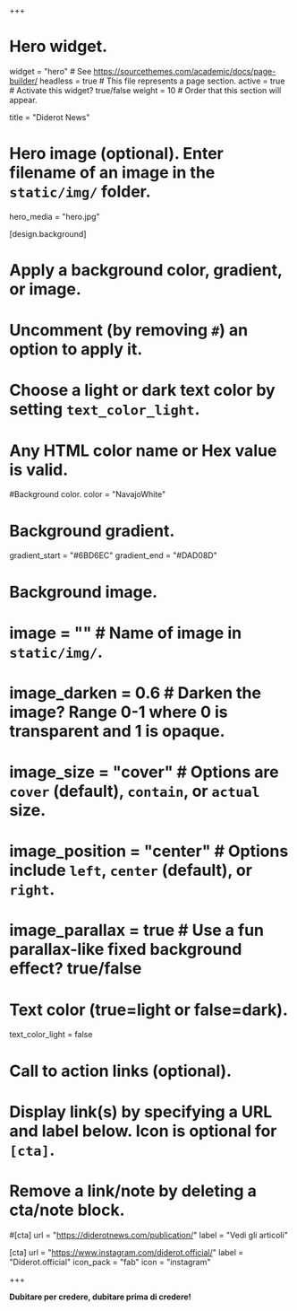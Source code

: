 +++
# Hero widget.
widget = "hero"  # See https://sourcethemes.com/academic/docs/page-builder/
headless = true  # This file represents a page section.
active = true  # Activate this widget? true/false
weight = 10  # Order that this section will appear.

title = "Diderot News"

# Hero image (optional). Enter filename of an image in the `static/img/` folder.
hero_media = "hero.jpg"

[design.background]
  # Apply a background color, gradient, or image.
  #   Uncomment (by removing `#`) an option to apply it.
  #   Choose a light or dark text color by setting `text_color_light`.
  #   Any HTML color name or Hex value is valid.

   #Background color.
   color = "NavajoWhite"
  
  # Background gradient.
  gradient_start = "#6BD6EC" 
  gradient_end = "#DAD08D"
  
  # Background image.
  # image = ""  # Name of image in `static/img/`.
  # image_darken = 0.6  # Darken the image? Range 0-1 where 0 is transparent and 1 is opaque.
  # image_size = "cover"  #  Options are `cover` (default), `contain`, or `actual` size.
  # image_position = "center"  # Options include `left`, `center` (default), or `right`.
  # image_parallax = true  # Use a fun parallax-like fixed background effect? true/false
  
  # Text color (true=light or false=dark).
  text_color_light = false

# Call to action links (optional).
#   Display link(s) by specifying a URL and label below. Icon is optional for `[cta]`.
#   Remove a link/note by deleting a cta/note block.
#[cta]
  url = "https://diderotnews.com/publication/"
  label = "Vedi gli articoli"
 
 [cta]
  url = "https://www.instagram.com/diderot.official/"
  label = "Diderot.official"
  icon_pack = "fab"
  icon = "instagram"



+++



**Dubitare per credere, dubitare prima di credere!**





